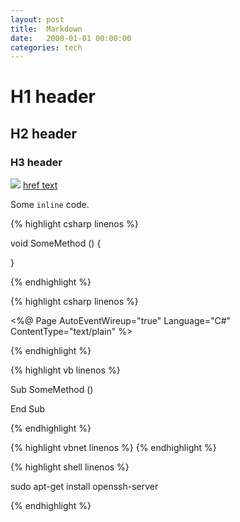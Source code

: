 ```yaml
---
layout: post
title:  Markdown
date:   2000-01-01 00:00:00
categories: tech
---
```


H1 header
=========

H2 header
---------

### H3 header

![](/path/image.jpg)
[href text](/path/to/page.html)

Some ```inline``` code.

{% highlight csharp linenos %}

void SomeMethod ()
{

}

{% endhighlight %}

{% highlight csharp linenos %}

<%@ Page AutoEventWireup="true" Language="C#" ContentType="text/plain" %>

<script runat="server">

  void Page_Load(object sender, EventArgs e)
  {
    this.Response.Write("Hello World!");
  }

</script>

{% endhighlight %}

{% highlight vb linenos %}

Sub SomeMethod ()

End Sub

{% endhighlight %}

{% highlight vbnet linenos %}
{% endhighlight %}

{% highlight shell linenos %}

sudo apt-get install openssh-server

{% endhighlight %}
